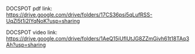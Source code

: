 DOCSPOT pdf link:
https://drive.google.com/drive/folders/17CS36psi5qLufRSS-UqZl5t1i2IYqNoK?usp=sharing

DOCSPOT video link:
https://drive.google.com/drive/folders/1AeQ15iUfIUtJG8ZZmGivh61t18TAq3Ah?usp=sharing

